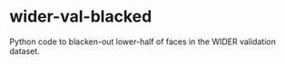 # wider-val-blacked

Python code to blacken-out lower-half of faces in the WIDER validation dataset.
